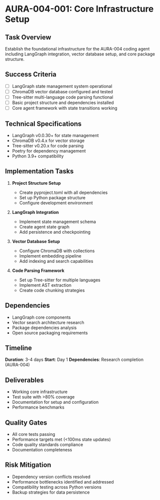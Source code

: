 # AURA-004-001: Core Infrastructure Setup

## Task Overview
Establish the foundational infrastructure for the AURA-004 coding agent including LangGraph integration, vector database setup, and core package structure.

## Success Criteria
- [ ] LangGraph state management system operational
- [ ] ChromaDB vector database configured and tested
- [ ] Tree-sitter multi-language code parsing functional
- [ ] Basic project structure and dependencies installed
- [ ] Core agent framework with state transitions working

## Technical Specifications
- LangGraph v0.0.30+ for state management
- ChromaDB v0.4.x for vector storage
- Tree-sitter v0.20.x for code parsing
- Poetry for dependency management
- Python 3.9+ compatibility

## Implementation Tasks
1. **Project Structure Setup**
   - Create pyproject.toml with all dependencies
   - Set up Python package structure
   - Configure development environment

2. **LangGraph Integration**
   - Implement state management schema
   - Create agent state graph
   - Add persistence and checkpointing

3. **Vector Database Setup**
   - Configure ChromaDB with collections
   - Implement embedding pipeline
   - Add indexing and search capabilities

4. **Code Parsing Framework**
   - Set up Tree-sitter for multiple languages
   - Implement AST extraction
   - Create code chunking strategies

## Dependencies
- LangGraph core components
- Vector search architecture research
- Package dependencies analysis
- Open source packaging requirements

## Timeline
**Duration**: 3-4 days
**Start**: Day 1
**Dependencies**: Research completion (AURA-004)

## Deliverables
- Working core infrastructure
- Test suite with >80% coverage
- Documentation for setup and configuration
- Performance benchmarks

## Quality Gates
- All core tests passing
- Performance targets met (<100ms state updates)
- Code quality standards compliance
- Documentation completeness

## Risk Mitigation
- Dependency version conflicts resolved
- Performance bottlenecks identified and addressed
- Compatibility testing across Python versions
- Backup strategies for data persistence